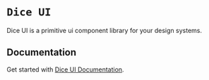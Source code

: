 # `Dice UI`

Dice UI is a primitive ui component library for your design systems.

## Documentation

Get started with [Dice UI Documentation](https://diceui.com/docs).
